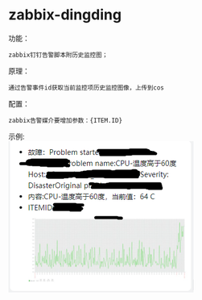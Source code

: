 # zabbix-dingding  

功能：  

    zabbix钉钉告警脚本附历史监控图；  
    
原理：  

    通过告警事件id获取当前监控项历史监控图像，上传到cos  
    
配置：   

    zabbix告警媒介要增加参数：{ITEM.ID}  

示例:  
![Alt text](https://raw.githubusercontent.com/chow-q/zabbix-dingding/main/demo.png)
    

